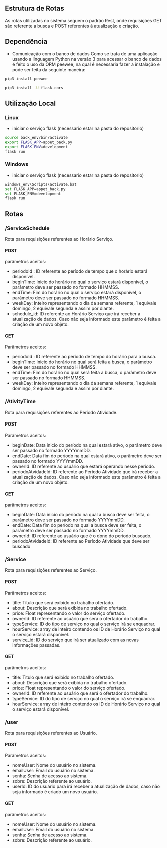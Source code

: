 ## Estrutura de Rotas
As rotas utilizadas no sistema seguem o padrão Rest, onde requisições GET são referente a busca e POST referentes à atualização e criação.

## Dependência
* Comunicação com o banco de dados
Como se trata de uma aplicação usando a linguagem Python na versão 3 para acessar o banco de dados é feito o uso da ORM peewee, na qual é necessaria fazer a instalação e pode ser feita da seguinte maneira:
```bash
pip3 install peewee
```
```bash
pip3 install -U flask-cors
```
## Utilização Local

### Linux
* iniciar o serviço flask (necessario estar na pasta do repositorio)
 ```bash
source back_env/bin/activate
export FLASK_APP=appet_back.py
export FLASK_ENV=development
flask run
```


### Windows
* iniciar o serviço flask (necessario estar na pasta do repositorio)
```bash
windows_env\Scripts\activate.bat
set FLASK_APP=appet_back.py
set FLASK_ENV=development
flask run
```


## Rotas
### /ServiceSchedule
Rota para requisições referentes ao Horário Serviço.
#### POST
parâmetros aceitos:
* periodoId : ID referente ao período de tempo que o horário estará disponível.
* beginTime: Inicio do horário no qual o serviço estará disponível, o parâmetro deve ser passado no formado HHMMSS.
* endTime: Fim do horário no qual o serviço estará disponível, o parâmetro deve ser passado no formado HHMMSS.
* weekDay: Inteiro representando o dia da semana referente, 1 equivale domingo, 2 equivale segunda e assim por diante.
* schedule_id: ID referente ao Horário Serviço que irá receber a atualização de dados. Caso não seja informado este parâmetro é feita a criação de um novo objeto.
#### GET
Parâmetros aceitos:
* periodoId : ID referente ao período de tempo do horário para a busca.
* beginTime: Inicio do horário no qual será feita a busca, o parâmetro deve ser passado no formado HHMMSS.
* endTime: Fim do horário  no qual será feita a busca, o parâmetro deve ser passado no formado HHMMSS.
* weekDay: Inteiro representando o dia da semana referente, 1 equivale domingo, 2 equivale segunda e assim por diante.

### /AtivityTime
Rota para requisições referentes ao Período Atividade.
#### POST
Parâmetros aceitos:
* beginDate: Data inicio do período na qual estará ativo, o parâmetro deve ser passado no formado YYYYmmDD.
* endDate: Data fim do período na qual estará ativo, o parâmetro deve ser passado no formado YYYYmmDD.
* ownerId: ID referente ao usuário que estará operando nesse período.
* periodoAtvidadeId: ID referente ao Período Atividade que irá receber a atualização de dados. Caso não seja informado este parâmetro é feita a criação de um novo objeto.
#### GET
parâmetros aceitos:
* beginDate: Data inicio do período na qual a busca deve ser feita, o parâmetro deve ser passado no formado YYYYmmDD.
* endDate: Data fim do período na qual a busca deve ser feita, o parâmetro deve ser passado no formado YYYYmmDD.
* ownerId: ID referente ao usuário que é o dono do período buscado.
* periodoAtvidadeId: ID referente ao Período Atividade que deve ser buscado
### /Service
Rota para requisições referentes ao Serviço.
#### POST
Parâmetros aceitos:
* title: Titulo que será exibido no trabalho ofertado.
* about: Descrição que será exibida no trabalho ofertado.
* price: Float representando o valor do serviço ofertado.
* ownerId: ID referente ao usuário que será o ofertador do trabalho.
* typeService: ID do tipo de serviço no qual o serviço irá se enquadrar.
* hourService: array de inteiro contendo os ID de Horário Serviço no qual o serviço estará disponível.
* service_id: ID do serviço que irá ser atualizado com as novas informações passadas.
#### GET
parâmetros aceitos:
* title: Titulo que será exibido no trabalho ofertado.
* about: Descrição que será exibida no trabalho ofertado.
* price: Float representando o valor do serviço ofertado.
* ownerId: ID referente ao usuário que será o ofertador do trabalho.
* typeService: ID do tipo de serviço no qual o serviço irá se enquadrar.
* hourService: array de inteiro contendo os ID de Horário Serviço no qual o serviço estará disponível.

### /user
Rota para requisições referentes ao Usuário.
#### POST
Parâmetros aceitos:
* nomeUser: Nome do usuário no sistema.
* emailUser: Email do usuário no sistema.
* senha: Senha de acesso ao sistema.
* sobre: Descrição referente ao usuário.
* userId: ID do usuário para irá receber a atualização de dados, caso não seja informado é criado um novo usuário.
#### GET
parâmetros aceitos:
* nomeUser: Nome do usuário no sistema.
* emailUser: Email do usuário no sistema.
* senha: Senha de acesso ao sistema.
* sobre: Descrição referente ao usuário.
